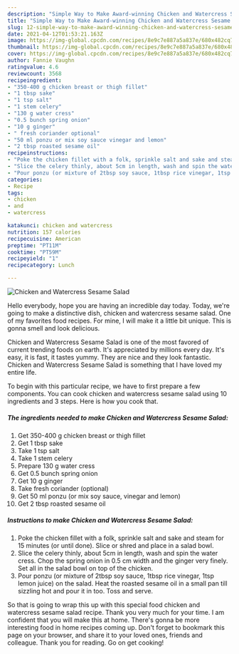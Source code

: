 ```yaml
---
description: "Simple Way to Make Award-winning Chicken and Watercress Sesame Salad"
title: "Simple Way to Make Award-winning Chicken and Watercress Sesame Salad"
slug: 12-simple-way-to-make-award-winning-chicken-and-watercress-sesame-salad
date: 2021-04-12T01:53:21.163Z
image: https://img-global.cpcdn.com/recipes/8e9c7e887a5a837e/680x482cq70/chicken-and-watercress-sesame-salad-recipe-main-photo.jpg
thumbnail: https://img-global.cpcdn.com/recipes/8e9c7e887a5a837e/680x482cq70/chicken-and-watercress-sesame-salad-recipe-main-photo.jpg
cover: https://img-global.cpcdn.com/recipes/8e9c7e887a5a837e/680x482cq70/chicken-and-watercress-sesame-salad-recipe-main-photo.jpg
author: Fannie Vaughn
ratingvalue: 4.6
reviewcount: 3568
recipeingredient:
- "350-400 g chicken breast or thigh fillet"
- "1 tbsp sake"
- "1 tsp salt"
- "1 stem celery"
- "130 g water cress"
- "0.5 bunch spring onion"
- "10 g ginger"
- " fresh coriander optional"
- "50 ml ponzu or mix soy sauce vinegar and lemon"
- "2 tbsp roasted sesame oil"
recipeinstructions:
- "Poke the chicken fillet with a folk, sprinkle salt and sake and steam for 15 minutes (or until done). Slice or shred and place in a salad bowl."
- "Slice the celery thinly, about 5cm in length, wash and spin the water cress. Chop the spring onion in 0.5 cm width and the ginger very finely. Set all in the salad bowl on top of the chicken."
- "Pour ponzu (or mixture of 2tbsp soy sauce, 1tbsp rice vinegar, 1tsp lemon juice) on the salad. Heat the roasted sesame oil in a small pan till sizzling hot and pour it in too. Toss and serve."
categories:
- Recipe
tags:
- chicken
- and
- watercress

katakunci: chicken and watercress 
nutrition: 157 calories
recipecuisine: American
preptime: "PT11M"
cooktime: "PT59M"
recipeyield: "1"
recipecategory: Lunch

---
```



![Chicken and Watercress Sesame Salad](https://img-global.cpcdn.com/recipes/8e9c7e887a5a837e/680x482cq70/chicken-and-watercress-sesame-salad-recipe-main-photo.jpg)

Hello everybody, hope you are having an incredible day today. Today, we're going to make a distinctive dish, chicken and watercress sesame salad. One of my favorites food recipes. For mine, I will make it a little bit unique. This is gonna smell and look delicious.



Chicken and Watercress Sesame Salad is one of the most favored of current trending foods on earth. It's appreciated by millions every day. It's easy, it is fast, it tastes yummy. They are nice and they look fantastic. Chicken and Watercress Sesame Salad is something that I have loved my entire life.


To begin with this particular recipe, we have to first prepare a few components. You can cook chicken and watercress sesame salad using 10 ingredients and 3 steps. Here is how you cook that.

<!--inarticleads1-->

##### The ingredients needed to make Chicken and Watercress Sesame Salad:

1. Get 350-400 g chicken breast or thigh fillet
1. Get 1 tbsp sake
1. Take 1 tsp salt
1. Take 1 stem celery
1. Prepare 130 g water cress
1. Get 0.5 bunch spring onion
1. Get 10 g ginger
1. Take  fresh coriander (optional)
1. Get 50 ml ponzu (or mix soy sauce, vinegar and lemon)
1. Get 2 tbsp roasted sesame oil




<!--inarticleads2-->

##### Instructions to make Chicken and Watercress Sesame Salad:

1. Poke the chicken fillet with a folk, sprinkle salt and sake and steam for 15 minutes (or until done). Slice or shred and place in a salad bowl.
1. Slice the celery thinly, about 5cm in length, wash and spin the water cress. Chop the spring onion in 0.5 cm width and the ginger very finely. Set all in the salad bowl on top of the chicken.
1. Pour ponzu (or mixture of 2tbsp soy sauce, 1tbsp rice vinegar, 1tsp lemon juice) on the salad. Heat the roasted sesame oil in a small pan till sizzling hot and pour it in too. Toss and serve.




So that is going to wrap this up with this special food chicken and watercress sesame salad recipe. Thank you very much for your time. I am confident that you will make this at home. There's gonna be more interesting food in home recipes coming up. Don't forget to bookmark this page on your browser, and share it to your loved ones, friends and colleague. Thank you for reading. Go on get cooking!
